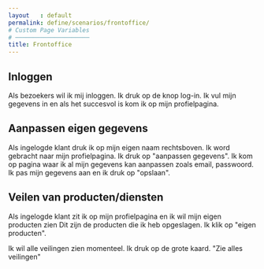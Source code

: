 ```yaml
---
layout   : default
permalink: define/scenarios/frontoffice/
# Custom Page Variables
# ─────────────────────
title: Frontoffice
---
```


## Inloggen
Als bezoekers wil ik mij inloggen.
Ik druk op de knop log-in. Ik vul mijn gegevens in en als het succesvol is kom ik op mijn profielpagina.

## Aanpassen eigen gegevens
Als ingelogde klant druk ik op mijn eigen naam rechtsboven.
Ik word gebracht naar mijn profielpagina. 
Ik druk op "aanpassen gegevens". Ik kom op pagina waar ik al mijn gegevens kan aanpassen zoals email, passwoord. Ik pas mijn gegevens aan en ik druk op "opslaan".

## Veilen van producten/diensten
Als ingelogde klant zit ik op mijn profielpagina en ik wil mijn eigen producten zien Dit zijn de producten die ik heb opgeslagen. Ik klik op "eigen producten".

Ik wil alle veilingen zien momenteel. Ik druk op de grote kaard. "Zie alles veilingen"





